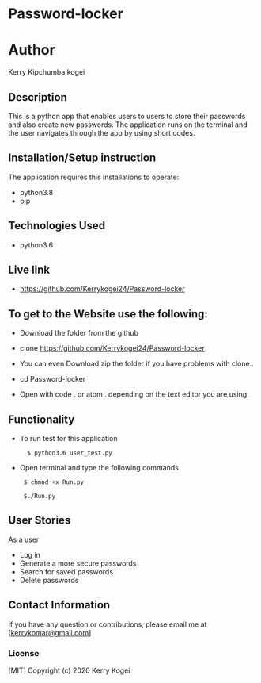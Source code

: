 # Password-locker

# Author

Kerry Kipchumba kogei

## Description

This is a python app that enables users to users to store their passwords and also create new passwords. The application runs on the terminal and the user navigates through the app by using short codes.

## Installation/Setup instruction
The application requires this installations to operate:
 * python3.8
 * pip

 ## Technologies Used 
  * python3.6

## Live link
* https://github.com/Kerrykogei24/Password-locker

## To get to the Website use the following:
* Download the folder from the github

* clone https://github.com/Kerrykogei24/Password-locker

* You can even Download zip the folder if you have problems with clone..

* cd Password-locker

* Open with code . or atom . depending on the text editor you are   using.

## Functionality

* To run test for this application

        $ python3.6 user_test.py

 * Open terminal and type the following commands

        $ chmod +x Run.py

        $./Run.py      

## User Stories
As a user 

* Log in
* Generate a more secure passwords
* Search for saved passwords
* Delete passwords

## Contact Information 

If you have any question or contributions, please email me at [kerrykomar@gmail.com]

### License
  [MIT] Copyright (c) 2020 Kerry Kogei


